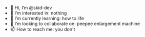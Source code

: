 - 👋 Hi, I’m @skid-dev
- 👀 I’m interested in: nothing
- 🌱 I’m currently learning: how to life
- 💞️ I’m looking to collaborate on: peepee enlargement machine
- 📫 How to reach me: you don't

<!---
skid-dev/skid-dev is a ✨ special ✨ repository because its `README.md` (this file) appears on your GitHub profile.
You can click the Preview link to take a look at your changes.
--->
